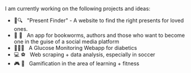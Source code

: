 I am currently working on the following projects and ideas:

- 🎁🔍 &nbsp; "Present Finder" - A website to find the right presents for loved ones.
- :book: :iphone: &nbsp; An app for bookworms, authors and those who want to become one in the guise of a social media platform
- 🧑🏾‍⚕️  &nbsp; A Glucose Monitoring Webapp for diabetics
- :computer: :soccer: &nbsp; Web scraping + data analysis, especially in soccer
- :video_game: :muscle: &nbsp; Gamification in the area of learning + fitness
